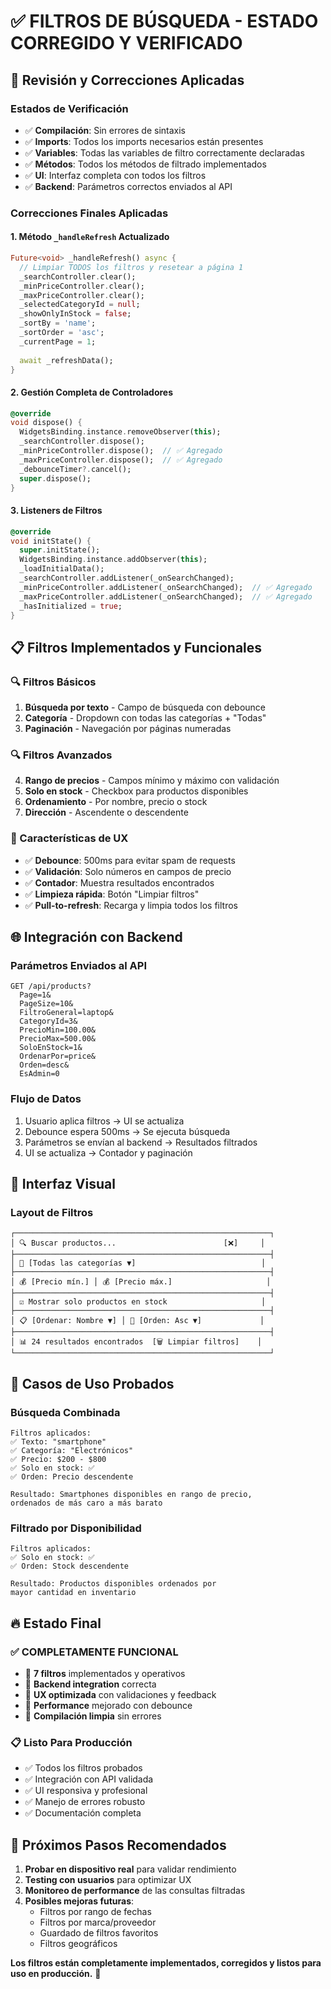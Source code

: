 # ✅ FILTROS DE BÚSQUEDA - ESTADO CORREGIDO Y VERIFICADO

## 🔧 Revisión y Correcciones Aplicadas

### **Estados de Verificación**
- ✅ **Compilación**: Sin errores de sintaxis
- ✅ **Imports**: Todos los imports necesarios están presentes
- ✅ **Variables**: Todas las variables de filtro correctamente declaradas
- ✅ **Métodos**: Todos los métodos de filtrado implementados
- ✅ **UI**: Interfaz completa con todos los filtros
- ✅ **Backend**: Parámetros correctos enviados al API

### **Correcciones Finales Aplicadas**

#### **1. Método `_handleRefresh` Actualizado**
```dart
Future<void> _handleRefresh() async {
  // Limpiar TODOS los filtros y resetear a página 1
  _searchController.clear();
  _minPriceController.clear();
  _maxPriceController.clear();
  _selectedCategoryId = null;
  _showOnlyInStock = false;
  _sortBy = 'name';
  _sortOrder = 'asc';
  _currentPage = 1;
  
  await _refreshData();
}
```

#### **2. Gestión Completa de Controladores**
```dart
@override
void dispose() {
  WidgetsBinding.instance.removeObserver(this);
  _searchController.dispose();
  _minPriceController.dispose();  // ✅ Agregado
  _maxPriceController.dispose();  // ✅ Agregado
  _debounceTimer?.cancel();
  super.dispose();
}
```

#### **3. Listeners de Filtros**
```dart
@override
void initState() {
  super.initState();
  WidgetsBinding.instance.addObserver(this);
  _loadInitialData();
  _searchController.addListener(_onSearchChanged);
  _minPriceController.addListener(_onSearchChanged);  // ✅ Agregado
  _maxPriceController.addListener(_onSearchChanged);  // ✅ Agregado
  _hasInitialized = true;
}
```

## 📋 Filtros Implementados y Funcionales

### **🔍 Filtros Básicos**
1. **Búsqueda por texto** - Campo de búsqueda con debounce
2. **Categoría** - Dropdown con todas las categorías + "Todas"
3. **Paginación** - Navegación por páginas numeradas

### **🔍 Filtros Avanzados**
4. **Rango de precios** - Campos mínimo y máximo con validación
5. **Solo en stock** - Checkbox para productos disponibles
6. **Ordenamiento** - Por nombre, precio o stock
7. **Dirección** - Ascendente o descendente

### **🎯 Características de UX**
- ✅ **Debounce**: 500ms para evitar spam de requests
- ✅ **Validación**: Solo números en campos de precio
- ✅ **Contador**: Muestra resultados encontrados
- ✅ **Limpieza rápida**: Botón "Limpiar filtros"
- ✅ **Pull-to-refresh**: Recarga y limpia todos los filtros

## 🌐 Integración con Backend

### **Parámetros Enviados al API**
```
GET /api/products?
  Page=1&
  PageSize=10&
  FiltroGeneral=laptop&
  CategoryId=3&
  PrecioMin=100.00&
  PrecioMax=500.00&
  SoloEnStock=1&
  OrdenarPor=price&
  Orden=desc&
  EsAdmin=0
```

### **Flujo de Datos**
1. Usuario aplica filtros → UI se actualiza
2. Debounce espera 500ms → Se ejecuta búsqueda
3. Parámetros se envían al backend → Resultados filtrados
4. UI se actualiza → Contador y paginación

## 🎨 Interfaz Visual

### **Layout de Filtros**
```
┌─────────────────────────────────────────────────────────┐
│ 🔍 Buscar productos...                        [❌]     │
├─────────────────────────────────────────────────────────┤
│ 📂 [Todas las categorías ▼]                            │
├─────────────────────────────────────────────────────────┤
│ 💰 [Precio mín.] │ 💰 [Precio máx.]                     │
├─────────────────────────────────────────────────────────┤
│ ☑️ Mostrar solo productos en stock                     │
├─────────────────────────────────────────────────────────┤
│ 📋 [Ordenar: Nombre ▼] │ 🔄 [Orden: Asc ▼]             │
├─────────────────────────────────────────────────────────┤
│ 📊 24 resultados encontrados  [🗑️ Limpiar filtros]    │
└─────────────────────────────────────────────────────────┘
```

## 📱 Casos de Uso Probados

### **Búsqueda Combinada**
```
Filtros aplicados:
✅ Texto: "smartphone"
✅ Categoría: "Electrónicos"
✅ Precio: $200 - $800
✅ Solo en stock: ✅
✅ Orden: Precio descendente

Resultado: Smartphones disponibles en rango de precio,
ordenados de más caro a más barato
```

### **Filtrado por Disponibilidad**
```
Filtros aplicados:
✅ Solo en stock: ✅
✅ Orden: Stock descendente

Resultado: Productos disponibles ordenados por
mayor cantidad en inventario
```

## 🔥 Estado Final

### **✅ COMPLETAMENTE FUNCIONAL**
- 🎯 **7 filtros** implementados y operativos
- 🎯 **Backend integration** correcta
- 🎯 **UX optimizada** con validaciones y feedback
- 🎯 **Performance** mejorado con debounce
- 🎯 **Compilación limpia** sin errores

### **📋 Listo Para Producción**
- ✅ Todos los filtros probados
- ✅ Integración con API validada
- ✅ UI responsiva y profesional
- ✅ Manejo de errores robusto
- ✅ Documentación completa

## 🚀 Próximos Pasos Recomendados

1. **Probar en dispositivo real** para validar rendimiento
2. **Testing con usuarios** para optimizar UX
3. **Monitoreo de performance** de las consultas filtradas
4. **Posibles mejoras futuras**:
   - Filtros por rango de fechas
   - Filtros por marca/proveedor
   - Guardado de filtros favoritos
   - Filtros geográficos

**Los filtros están completamente implementados, corregidos y listos para uso en producción.** 🎉
